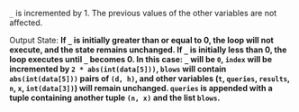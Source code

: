 `_` is incremented by 1. The previous values of the other variables are not affected.

Output State: **If `_` is initially greater than or equal to 0, the loop will not execute, and the state remains unchanged. If `_` is initially less than 0, the loop executes until `_` becomes 0. In this case: `_` will be `0`, `index` will be incremented by `2 * abs(int(data[5]))`, `blows` will contain `abs(int(data[5]))` pairs of `(d, h)`, and other variables (`t`, `queries`, `results`, `n`, `x`, `int(data[3])`) will remain unchanged. `queries` is appended with a tuple containing another tuple `(n, x)` and the list `blows`.**